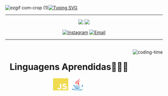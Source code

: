 

![ezgif com-crop (1)](https://user-images.githubusercontent.com/125037138/222966692-b3dc8bd9-a408-43c9-a282-1c15ee844306.gif)[![Typing SVG](https://readme-typing-svg.herokuapp.com/?color=B22222&size=35&center=true&vCenter=true&width=1000&lines=HI!,+My+name+is+Camila+Braúna;I'm+16+years+old;I'm+from+Brazil:%29)](https://git.io/typing-svg)

-----------------------------------------

<div align="center">  
  <img  height="130em" src="https://github-readme-stats.vercel.app/api?username=Cam1ss&show_icons=true&theme=kacho_ga&include_all_commits=true&count_private=true"/>
  <img height="130em" src="https://github-readme-stats.vercel.app/api/top-langs/?username=Cam1ss&layout=compact&langs_count=16&theme=kacho_ga"/>

[![Instagram](https://img.shields.io/badge/Instagram-E4405F?style=for-the-badge&logo=instagram&logoColor=white)](https://instagram.com/jessi_kaa01)
[![Email](https://img.shields.io/badge/Gmail-D14836?style=for-the-badge&logo=gmail&logoColor=white)](mailto:git9codi@gmail.com)
</div>

---------------------------------------------
  <div  align="center"> 
  <div style="display: inline_block"><br>
    <img align="right" height="199" alt="coding-time" src="https://user-images.githubusercontent.com/125037138/218316490-3707a0f6-7111-4a49-bf37-261551580f02.gif">
    <h1 align="center">Linguagens Aprendidas👩🏽‍💻</h1>
    <img align="center" height="40" width="50" alt="js-icon"  src="https://raw.githubusercontent.com/devicons/devicon/master/icons/javascript/javascript-plain.svg">
    <img align="center" height="40" width="50" alt="java-icon" src="https://raw.githubusercontent.com/devicons/devicon/master/icons/java/java-original.svg">
    
     
  
